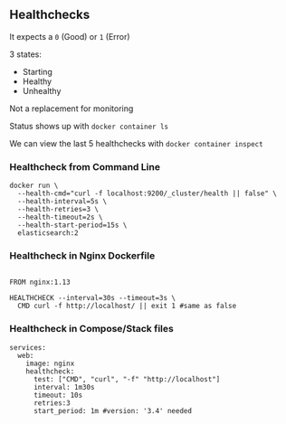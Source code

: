 ## Healthchecks

It expects a `0` (Good) or `1` (Error)

3 states:

- Starting
- Healthy
- Unhealthy

Not a replacement for monitoring

Status shows up with `docker container ls`

We can view the last 5 healthchecks with `docker container inspect`

### Healthcheck from Command Line

```
docker run \
  --health-cmd="curl -f localhost:9200/_cluster/health || false" \
  --health-interval=5s \
  --health-retries=3 \
  --health-timeout=2s \
  --health-start-period=15s \
  elasticsearch:2

```

### Healthcheck in Nginx Dockerfile

```

FROM nginx:1.13

HEALTHCHECK --interval=30s --timeout=3s \
  CMD curl -f http://localhost/ || exit 1 #same as false

```

### Healthcheck in Compose/Stack files

```
services:
  web:
    image: nginx
    healthcheck:
      test: ["CMD", "curl", "-f" "http://localhost"]
      interval: 1m30s
      timeout: 10s
      retries:3
      start_period: 1m #version: '3.4' needed

```